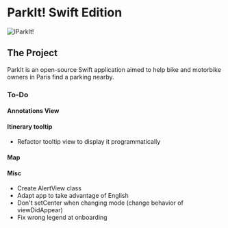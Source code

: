 #  ParkIt! Swift Edition

![IParkIt!](https://i.imgur.com/BYkvNQJ.png)

## The Project

ParkIt is an open-source Swift application aimed to help bike and motorbike owners in Paris find a parking nearby.

### To-Do

#### Annotations View

#### Itinerary tooltip

- Refactor tooltip view to display it programmatically

#### Map


#### Misc 
 
- Create AlertView class 
- Adapt app to take advantage of English
- Don't setCenter when changing mode (change behavior of viewDidAppear)
- Fix wrong legend at onboarding
